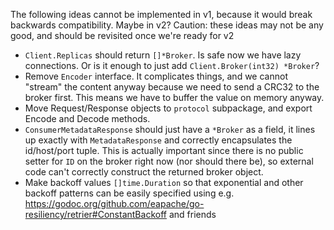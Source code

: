 The following ideas cannot be implemented in v1, because it would break backwards compatibility. Maybe in v2? Caution: these ideas may not be any good, and should be revisited once we're ready for v2

- `Client.Replicas` should return `[]*Broker`. Is safe now we have lazy connections. Or is it enough to just add `Client.Broker(int32) *Broker`?
- Remove `Encoder` interface. It complicates things, and we cannot "stream" the content anyway because we need to send a CRC32 to the broker first. This means we have to buffer the value on memory anyway.
- Move Request/Response objects to `protocol` subpackage, and export Encode and Decode methods.
- `ConsumerMetadataResponse` should just have a `*Broker` as a field, it lines up exactly with `MetadataResponse` and correctly encapsulates the id/host/port tuple. This is actually important since there is no public setter for `ID` on the broker right now (nor should there be), so external code can't correctly construct the returned broker object.
- Make backoff values `[]time.Duration` so that exponential and other backoff patterns can be easily specified using e.g. https://godoc.org/github.com/eapache/go-resiliency/retrier#ConstantBackoff and friends